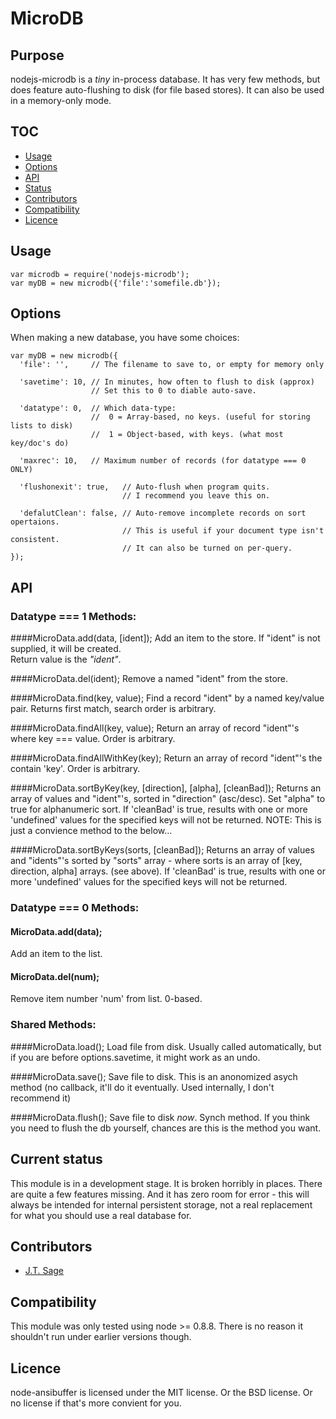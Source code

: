 MicroDB
==========

Purpose
-------
nodejs-microdb is a *tiny* in-process database.  It has very few methods, but
does feature auto-flushing to disk (for file based stores).  It can also be
used in a memory-only mode.  

TOC
---
* [Usage](#usage)
* [Options](#options)
* [API](#api)
* [Status](#status)
* [Contributors](#contrib)
* [Compatibility](#compat)
* [Licence](#lic)

<a name="usage"></a>Usage
-------------------------

    var microdb = require('nodejs-microdb');
    var myDB = new microdb({'file':'somefile.db'});
    
<a name="options"></a>Options
-----------------------------

When making a new database, you have some choices:

    var myDB = new microdb({
      'file': '',     // The filename to save to, or empty for memory only
    
      'savetime': 10, // In minutes, how often to flush to disk (approx)
                      // Set this to 0 to diable auto-save.
    
      'datatype': 0,  // Which data-type:
                      //  0 = Array-based, no keys. (useful for storing lists to disk)
                      //  1 = Object-based, with keys. (what most key/doc's do)
                   
      'maxrec': 10,   // Maximum number of records (for datatype === 0 ONLY)
    
      'flushonexit': true,   // Auto-flush when program quits.
                             // I recommend you leave this on.

      'defalutClean': false, // Auto-remove incomplete records on sort opertaions.
                             // This is useful if your document type isn't consistent.
                             // It can also be turned on per-query.
    });

<a name="api"></a>API
---------------------

### Datatype === 1 Methods:

####MicroData.add(data, \[ident\]); 
Add an item to the store.  If "ident" is not supplied, it will be created.  
Return value is the *"ident"*.

####MicroData.del(ident);
Remove a named "ident" from the store.

####MicroData.find(key, value);
Find a record "ident" by a named key/value pair.  Returns first match, search 
order is arbitrary.

####MicroData.findAll(key, value);
Return an array of record "ident"'s where key === value.  Order is arbitrary.

####MicroData.findAllWithKey(key);
Return an array of record "ident"'s the contain 'key'.  Order is arbitrary.

####MicroData.sortByKey(key, [direction], [alpha], [cleanBad]);
Returns an array of values and "ident"'s, sorted in "direction" (asc/desc).
Set "alpha" to true for alphanumeric sort.  If 'cleanBad' is
true, results with one or more 'undefined' values for the specified keys will
not be returned. NOTE: This is just a convience method to the below...

####MicroData.sortByKeys(sorts, [cleanBad]);
Returns an array of values and "idents"'s sorted by "sorts" array - where sorts
is an array of \[key, direction, alpha\] arrays. (see above).  If 'cleanBad' is
true, results with one or more 'undefined' values for the specified keys will
not be returned.


### Datatype === 0 Methods:

#### MicroData.add(data);
Add an item to the list.

#### MicroData.del(num);
Remove item number 'num' from list.  0-based.

### Shared Methods:

####MicroData.load();
Load file from disk.  Usually called automatically, but if you are before 
options.savetime, it might work as an undo.

####MicroData.save();
Save file to disk.  This is an anonomized asych method (no callback, it'll do it
eventually.  Used internally, I don't recommend it)

####MicroData.flush();
Save file to disk *now*.  Synch method.  If you think you need to flush the db
yourself, chances are this is the method you want.

## <a name="status"></a>Current status
This module is in a development stage. It is broken horribly in places.  There
are quite a few features missing.  And it has zero room for error - this will
always be intended for internal persistent storage, not a real replacement for 
what you should use a real database for.


## <a name="contrib"></a>Contributors
* [J.T. Sage](https://github.com/jtsage/)

## <a name="compat"></a>Compatibility
This module was only tested using node >= 0.8.8.  There is no reason it shouldn't
run under earlier versions though.

## <a name="lic"></a>Licence
node-ansibuffer is licensed under the MIT license. Or the BSD license.  Or no
license if that's more convient for you.
